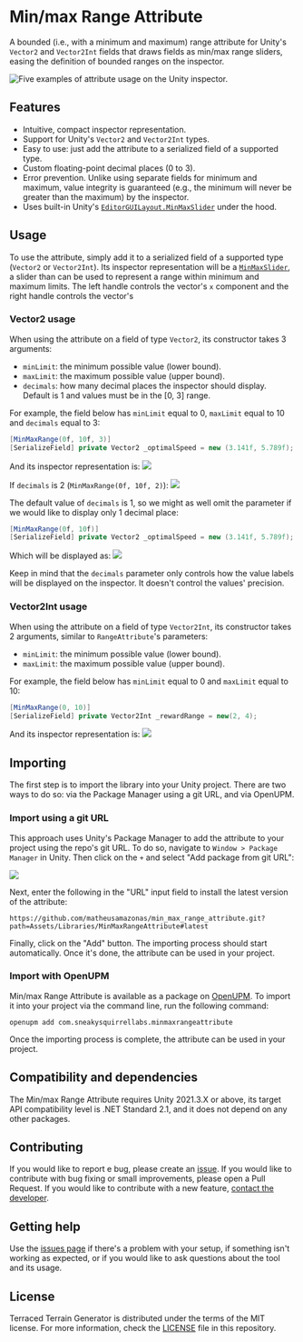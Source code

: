 # Min/max Range Attribute
A bounded (i.e., with a minimum and maximum) range attribute for Unity's `Vector2` and `Vector2Int` fields that draws fields as min/max range sliders, easing the definition of bounded ranges on the inspector.

![Five examples of attribute usage on the Unity inspector.](https://matheusamazonas.net/min_max_range_attribute_site/assets/images/header.gif)

## Features
- Intuitive, compact inspector representation.
- Support for Unity's `Vector2` and `Vector2Int` types.
- Easy to use: just add the attribute to a serialized field of a supported type.
- Custom floating-point decimal places (0 to 3).
- Error prevention. Unlike using separate fields for minimum and maximum, value integrity is guaranteed (e.g., the minimum will never be greater than the maximum) by the inspector.
- Uses built-in Unity's  [`EditorGUILayout.MinMaxSlider`](https://docs.unity3d.com/ScriptReference/EditorGUILayout.MinMaxSlider.html) under the hood.


## Usage
To use the attribute, simply add it to a serialized field of a supported type (`Vector2` or `Vector2Int`). Its inspector representation will be a [`MinMaxSlider`](https://docs.unity3d.com/ScriptReference/EditorGUILayout.MinMaxSlider.html), a slider than can be used to represent a range within minimum and maximum limits. The left handle controls the vector's `x` component and the right handle controls the vector's 

### Vector2 usage
When using the attribute on a field of type `Vector2`, its constructor takes 3 arguments:
- `minLimit`: the minimum possible value (lower bound).
- `maxLimit`: the maximum possible value (upper bound).
- `decimals`: how many decimal places the inspector should display. Default is 1 and values must be in the [0, 3] range.

For example, the field below has `minLimit` equal to 0, `maxLimit` equal to 10 and `decimals` equal to 3:
```csharp
[MinMaxRange(0f, 10f, 3)]
[SerializeField] private Vector2 _optimalSpeed = new (3.141f, 5.789f);
```

And its inspector representation is:
![](https://matheusamazonas.net/min_max_range_attribute_site/assets/images/usage/vector_2.png)

If `decimals` is 2 (`MinMaxRange(0f, 10f, 2)`):
![](https://matheusamazonas.net/min_max_range_attribute_site/assets/images/usage/vector_2.png)

The default value of `decimals` is 1, so we might as well omit the parameter if we would like to display only 1 decimal place:
```csharp
[MinMaxRange(0f, 10f)]
[SerializeField] private Vector2 _optimalSpeed = new (3.141f, 5.789f);
```

Which will be displayed as:
![](https://matheusamazonas.net/min_max_range_attribute_site/assets/images/usage/vector_1.png)

Keep in mind that the `decimals` parameter only controls how the value labels will be displayed on the inspector. It doesn't control the values' precision.

### Vector2Int usage
When using the attribute on a field of type `Vector2Int`, its constructor takes 2 arguments, similar to `RangeAttribute`'s parameters:
- `minLimit`: the minimum possible value (lower bound).
- `maxLimit`: the maximum possible value (upper bound).

For example, the field below has `minLimit` equal to 0 and `maxLimit` equal to 10:
```csharp
[MinMaxRange(0, 10)]
[SerializeField] private Vector2Int _rewardRange = new(2, 4);
```
And its inspector representation is:
![](https://matheusamazonas.net/min_max_range_attribute_site/assets/images/usage/vector_int.png)

## Importing
The first step is to import the library into your Unity project. There are two ways to do so: via the Package Manager using a git URL, and via OpenUPM.

### Import using a git URL
This approach uses Unity's Package Manager to add the attribute to your project using the repo's git URL. To do so, navigate to `Window > Package Manager` in Unity. Then click on the `+` and select "Add package from git URL":

![](https://matheusamazonas.net/min_max_range_attribute_site/assets/images/upm_adding.png)

Next, enter the following in the "URL" input field to install the latest version of the attribute:
```
https://github.com/matheusamazonas/min_max_range_attribute.git?path=Assets/Libraries/MinMaxRangeAttribute#latest
```
Finally, click on the "Add" button. The importing process should start automatically. Once it's done, the attribute can be used in your project. 

### Import with OpenUPM
Min/max Range Attribute is available as a package on [OpenUPM](https://openupm.com/packages/com.sneakysquirrellabs.terracedterraingenerator/). To import it into your project via the command line, run the following command:
```
openupm add com.sneakysquirrellabs.minmaxrangeattribute
```
Once the importing process is complete, the attribute can be used in your project. 

## Compatibility and dependencies
The Min/max Range Attribute requires Unity 2021.3.X or above, its target API compatibility level is .NET Standard 2.1, and it does not depend on any other packages.

## Contributing
If you would like to report e bug, please create an [issue](https://github.com/matheusamazonas/min_max_range_attribute/issues). If you would like to contribute with bug fixing or small improvements, please open a Pull Request. If you would like to contribute with a new feature,  [contact the developer](https://matheusamazonas.net/contact.html).  

## Getting help
Use the [issues page](https://github.com/matheusamazonas/min_max_range_attribute/issues) if there's a problem with your setup, if something isn't working as expected, or if you would like to ask questions about the tool and its usage.

## License
Terraced Terrain Generator is distributed under the terms of the MIT license. For more information, check the [LICENSE](https://github.com/matheusamazonas/min_max_range_attribute/main/LICENSE) file in this repository.